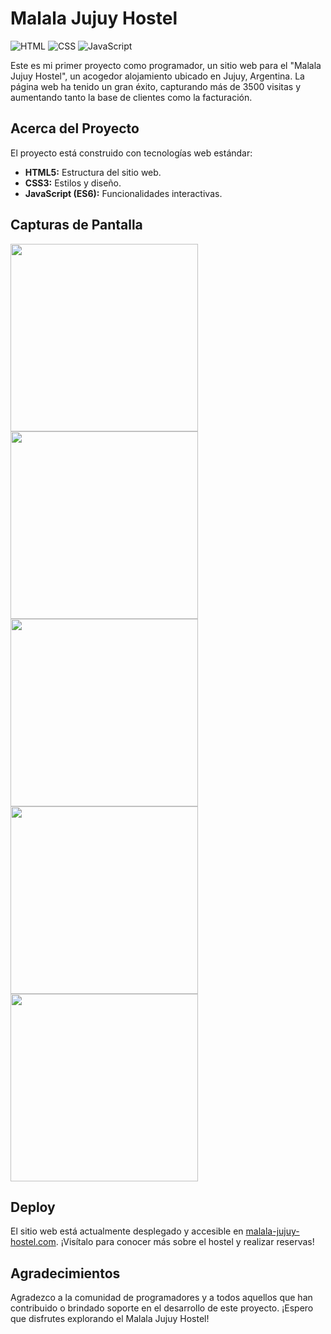 # Malala Jujuy Hostel

![HTML](https://img.shields.io/badge/HTML-5-orange?style=flat&logo=html5)
![CSS](https://img.shields.io/badge/CSS-3-blue?style=flat&logo=css3)
![JavaScript](https://img.shields.io/badge/JavaScript-ES6-yellow?style=flat&logo=javascript)

Este es mi primer proyecto como programador, un sitio web para el "Malala Jujuy Hostel", un acogedor alojamiento ubicado en Jujuy, Argentina. La página web ha tenido un gran éxito, capturando más de 3500 visitas y aumentando tanto la base de clientes como la facturación. 

## Acerca del Proyecto

El proyecto está construido con tecnologías web estándar:

- **HTML5:** Estructura del sitio web.
- **CSS3:** Estilos y diseño.
- **JavaScript (ES6):** Funcionalidades interactivas.

## Capturas de Pantalla
<div style="displey:flex; flex-direction:row;">
<img width="300px" src="https://malalajujuyhostel.com/imagenes/living.jpg"/>
<img width="300px" src="https://malalajujuyhostel.com/imagenes/livingCompleto.jpg"/>
<img width="300px" src="https://malalajujuyhostel.com/imagenes/ventana.jpg"/>
<img width="300px" src="https://malalajujuyhostel.com/imagenes/compu.jpg"/>
<img width="300px" src="https://malalajujuyhostel.com/imagenes/9.jpg"/>
</div>


## Deploy

El sitio web está actualmente desplegado y accesible en [malala-jujuy-hostel.com](https://www.malalajujuyhostel.com). ¡Visítalo para conocer más sobre el hostel y realizar reservas!

## Agradecimientos

Agradezco a la comunidad de programadores y a todos aquellos que han contribuido o brindado soporte en el desarrollo de este proyecto. ¡Espero que disfrutes explorando el Malala Jujuy Hostel!
